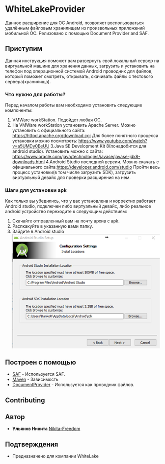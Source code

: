# WhiteLakeProvider

Данное расширение для ОС Android,  позволяет воспользоваться удалённым файловым хранилищем из произвольных приложений мобильной ОС. 
Релизовано с помощью Document Provider and SAF.

## Приступим

Данная инструкция поможет вам развернуть свой локальный сервер на виртуальной машине для хранения данных, загрузить и установить на телефон под операционной системой Android проводник для файлов, который поможет смотреть, открывать, скачивать файлы с тестового сервера(хранилища).

### Что нужно для работы?

Перед началом работы вам необходимо установить следующие компоненты: 
1. VMWare workStation. Подойдет любая ОС.
2. На VMWare workStation установить Apache Server. Можно установить с официального сайта: https://httpd.apache.org/download.cgi
Для более понятного процесса установки можно посмотреть: https://www.youtube.com/watch?v=a5UMDy0EeUU
3.Java SE Development Kit 8(понадобится для android studio). Установить можно с сайта: https://www.oracle.com/java/technologies/javase/javase-jdk8-downloads.html
4.Android Studio последней версии. Можно скачать с официального сайта:https://developer.android.com/studio
Пройти весь процесс установки(в том числе загрузить SDK), загрузить виртуальный девайс для проверки расширения на нем.

### Шаги для установки apk
Как только вы убедились, что у вас установлена и корректно работает Android studio, подключен либо виртуальный девайс, либо реальное android устройство переходите к следующим действиям:
1. Скачайте отправленный вам на почту архив с apk. 
2. Распкакуйте в указанную вами папку.
3. Зайдите в Android studio
![Image alt](https://github.com/Nikita-Freedom/WhiteLakeProvider/blob/master/Screenshot_2.png)

## Построен с помощью

* [SAF](https://developer.android.com/guide/topics/providers/document-provider?hl=ru) - Используется SAF.
* [Maven](https://maven.apache.org/) - Зависимость
* [DocumentProvider](https://developer.android.com/reference/android/provider/DocumentsProvider?hl=ru) - Используется как проводник файлов.

## Contributing

## Автор

* **Ульянов Никита**  [Nikita-Freedom](https://github.com/Nikita-Freedom)

## Подтверждения

* Предназначено для компании WhiteLake
